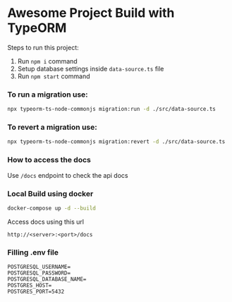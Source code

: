 # Awesome Project Build with TypeORM

Steps to run this project:

1. Run `npm i` command
2. Setup database settings inside `data-source.ts` file
3. Run `npm start` command

### To run a migration use:

```sh
npx typeorm-ts-node-commonjs migration:run -d ./src/data-source.ts
```

### To revert a migration use:

```sh
npx typeorm-ts-node-commonjs migration:revert -d ./src/data-source.ts
```

### How to access the docs

Use `/docs` endpoint to check the api docs

### Local Build using docker

```sh
docker-compose up -d --build
```
Access docs using this url
```
http://<server>:<port>/docs
```

### Filling .env file
```
POSTGRESQL_USERNAME=
POSTGRESQL_PASSWORD=
POSTGRESQL_DATABASE_NAME=
POSTGRES_HOST=
POSTGRES_PORT=5432

```